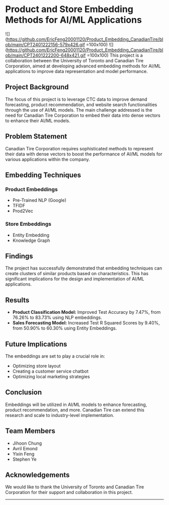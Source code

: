 # Product and Store Embedding Methods for AI/ML Applications
![](https://github.com/EricFeng20001120/Product_Embedding_CanadianTire/blob/main/CPT2401222156-579x426.gif =100x100)
![](https://github.com/EricFeng20001120/Product_Embedding_CanadianTire/blob/main/CPT2401222200-648x421.gif =100x100)
This project is a collaboration between the University of Toronto and Canadian Tire Corporation, aimed at developing advanced embedding methods for AI/ML applications to improve data representation and model performance.

## Project Background

The focus of this project is to leverage CTC data to improve demand forecasting, product recommendation, and website search functionalities through the use of AI/ML models. The main challenge addressed is the need for Canadian Tire Corporation to embed their data into dense vectors to enhance their AI/ML models.

## Problem Statement

Canadian Tire Corporation requires sophisticated methods to represent their data with dense vectors to boost the performance of AI/ML models for various applications within the company.

## Embedding Techniques

### Product Embeddings
- Pre-Trained NLP (Google)
- TFIDF
- Prod2Vec

### Store Embeddings
- Entity Embedding
- Knowledge Graph

## Findings

The project has successfully demonstrated that embedding techniques can create clusters of similar products based on characteristics. This has significant implications for the design and implementation of AI/ML applications.

## Results

- **Product Classification Model:** Improved Test Accuracy by 7.47%, from 76.26% to 83.73% using NLP embeddings.
- **Sales Forecasting Model:** Increased Test R Squared Scores by 9.40%, from 50.90% to 60.30% using Entity Embeddings.

## Future Implications

The embeddings are set to play a crucial role in:
- Optimizing store layout
- Creating a customer service chatbot
- Optimizing local marketing strategies

## Conclusion

Embeddings will be utilized in AI/ML models to enhance forecasting, product recommendation, and more. Canadian Tire can extend this research and scale to industry-level implementation.

## Team Members

- Jihoon Chung
- Avril Emond
- Yixin Feng
- Stephen Ye

## Acknowledgements

We would like to thank the University of Toronto and Canadian Tire Corporation for their support and collaboration in this project.

---
